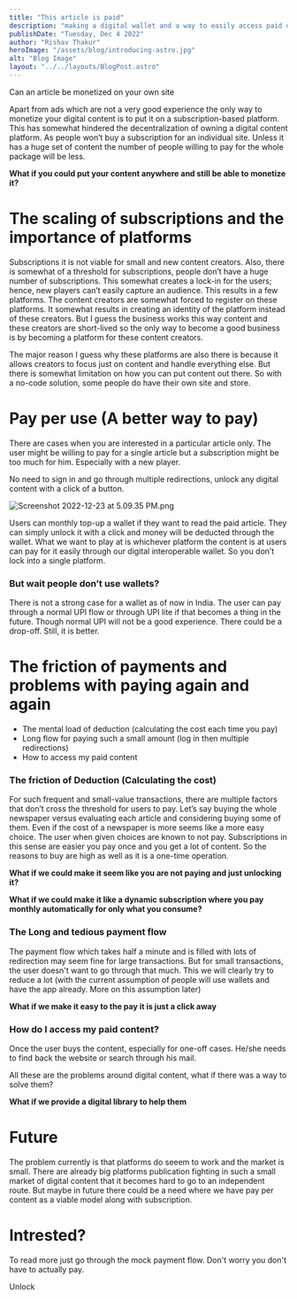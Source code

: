 ```yaml
---
title: "This article is paid"
description: "making a digital wallet and a way to easily access paid digital content"
publishDate: "Tuesday, Dec 4 2022"
author: "Rishav Thakur"
heroImage: "/assets/blog/introducing-astro.jpg"
alt: "Blog Image"
layout: "../../layouts/BlogPost.astro"
---
```



Can an article be monetized on your own site

Apart from ads which are not a very good experience the only way to monetize your digital content is to put it on a subscription-based platform. This has somewhat hindered the decentralization of owning a digital content platform. As people won’t buy a subscription for an individual site. Unless it has a huge set of content the number of people willing to pay for the whole package will be less.                                                                                                                                                                                                                                                                                                                                                                                                         

**What if you could put your content anywhere and still be able to monetize it?**

# The scaling of subscriptions and the importance of platforms

 Subscriptions it is not viable for small and new content creators. Also, there is somewhat of a threshold for subscriptions, people don’t have a huge number of subscriptions. This somewhat creates a lock-in for the users; hence, new players can’t easily capture an audience. This results in a few platforms. The content creators are somewhat forced to register on these platforms. It somewhat results in creating an identity of the platform instead of these creators. But I guess the business works this way content and these creators are short-lived so the only way to become a good business is by becoming a platform for these content creators. 

The major reason I guess why these platforms are also there is because it allows creators to focus just on content and handle everything else. But there is somewhat limitation on how you can put content out there. So with a no-code solution, some people do have their own site and store. 

# Pay per use (A better way to pay)

There are cases when you are interested in a particular article only. The user might be willing to pay for a single article but a subscription might be too much for him.  Especially with a new player.

No need to sign in and go through multiple redirections,  unlock any digital content with a click of a button. 

![Screenshot 2022-12-23 at 5.09.35 PM.png](/assets/blog/paid/popup.png)

Users can monthly top-up a wallet if they want to read the paid article. They can simply unlock it with a click and money will be deducted through the wallet. What we want to play at is whichever platform the content is at users can pay for it easily through our digital interoperable wallet. So you don’t lock into a single platform. 

### But wait people don’t use wallets?

There is not a strong case for a wallet as of now in India. The user can pay through a normal UPI flow or through UPI lite if that becomes a thing in the future. Though normal UPI will not be a good experience. There could be a drop-off. Still, it is better. 

# The friction of payments and problems with paying again and again

- The mental load of deduction (calculating the cost each time you pay)
- Long flow for paying such a small amount  (log in then multiple redirections)
- How to access my paid content

### The friction of Deduction (Calculating the cost)

For such frequent and small-value transactions, there are multiple factors that don’t cross the threshold for users to pay.  Let’s say buying the whole newspaper versus evaluating each article and considering buying some of them. Even if the cost of a newspaper is more seems like a more easy choice. The user when given choices are known to not pay. Subscriptions in this sense are easier you pay once and you get a lot of content. So the reasons to buy are high as well as it is a one-time operation. 

**What if we could make it seem like you are not paying and just unlocking it?**

**What if we could make it like a dynamic subscription where you pay monthly automatically for only what you consume?**

### The Long and tedious payment flow

The payment flow which takes half a minute and is filled with lots of redirection may seem fine for large transactions. But for small transactions, the user doesn't want to go through that much. This we will clearly try to reduce a lot (with the current assumption of people will use wallets and have the app already. More on this assumption later)

**What if we make it easy to the pay it is just a click away**

### How do I access my paid content?

Once the user buys the content, especially for one-off cases. He/she needs to find back the website or search through his mail. 

All these are the problems around digital content, what if there was a way to solve them?

**What if we provide a digital library to help them** 


# Future 
The problem currently is that platforms do seeem to work and the market is small. There are already big platforms publication fighting in such a small market of digital content
that it becomes hard to go to an independent route. But maybe in future there could be a need where we have pay per content as a viable model along with subscription.


<div id='unlock-cartl'  class='popup-cartl'>
<div class='popup-cartl-wrapper'>
	 <h1>Intrested?</h1>
	 <p> To read more just go through the mock payment flow. Don't worry you don't have to actually pay.</p>
	 <div data-cartl-payment-button='ajfdk' class='popup-cartl-button'>
			Unlock
	 </div>
</div>
</div>
